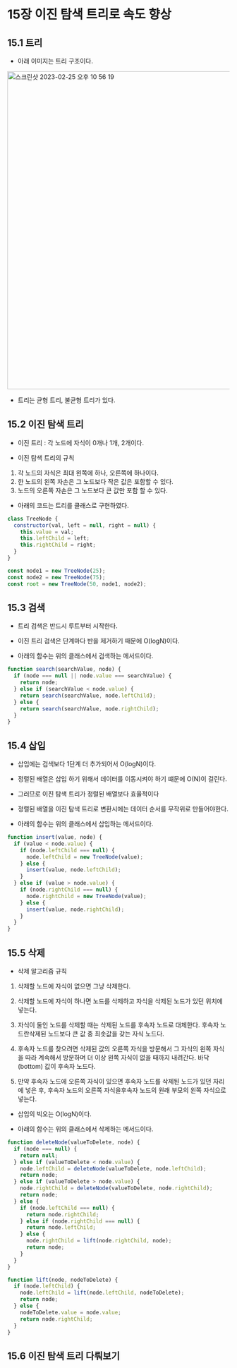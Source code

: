# 15장 이진 탐색 트리로 속도 향상

## 15.1 트리

- 아래 이미지는 트리 구조이다.

<img width="721" alt="스크린샷 2023-02-25 오후 10 56 19" src="https://user-images.githubusercontent.com/95524491/221360854-9c188d45-8108-4f89-a5ae-095d02caa573.png">

- 트리는 균형 트리, 불균형 트리가 있다.

## 15.2 이진 탐색 트리

- 이진 트리 : 각 노드에 자식이 0개나 1개, 2개이다.

- 이진 탐색 트리의 규칙

1. 각 노드의 자식은 최대 왼쪽에 하나, 오른쪽에 하나이다.
2. 한 노드의 왼쪽 자손은 그 노드보다 작은 값은 포함할 수 있다.
3. 노드의 오른쪽 자손은 그 노드보다 큰 값만 포함 할 수 있다.

- 아래의 코드는 트리를 클래스로 구현하였다.

```js
class TreeNode {
  constructor(val, left = null, right = null) {
    this.value = val;
    this.leftChild = left;
    this.rightChild = right;
  }
}

const node1 = new TreeNode(25);
const node2 = new TreeNode(75);
const root = new TreeNode(50, node1, node2);
```

## 15.3 검색

- 트리 검색은 반드시 루트부터 시작한다.

- 이진 트리 검색은 단계마다 반을 제거하기 때문에 O(logN)이다.

- 아래의 함수는 위의 클래스에서 검색하는 메서드이다.

```js
function search(searchValue, node) {
  if (node === null || node.value === searchValue) {
    return node;
  } else if (searchValue < node.value) {
    return search(searchValue, node.leftChild);
  } else {
    return search(searchValue, node.rightChild);
  }
}
```

## 15.4 삽입

- 삽입에는 검색보다 1단계 더 추가되어서 O(logN)이다.

- 정렬된 배열은 삽입 하기 위해서 데이터를 이동시켜야 하기 떄문에 O(N)이 걸린다.

- 그러므로 이진 탐색 트리가 정렬된 배열보다 효율적이다

- 정렬된 배열을 이진 탐색 트리로 변환시에는 데이터 순서를 무작위로 만들어야한다.

- 아래의 함수는 위의 클래스에서 삽입하는 메서드이다.

```js
function insert(value, node) {
  if (value < node.value) {
    if (node.leftChild === null) {
      node.leftChild = new TreeNode(value);
    } else {
      insert(value, node.leftChild);
    }
  } else if (value > node.value) {
    if (node.rightChild === null) {
      node.rightChild = new TreeNode(value);
    } else {
      insert(value, node.rightChild);
    }
  }
}
```

## 15.5 삭제

- 삭제 알고리즘 규칙

1. 삭제할 노드에 자식이 없으면 그냥 삭제한다.

2. 삭제할 노드에 자식이 하나면 노드를 삭제하고 자식을 삭제된 노드가 있던 위치에 넣는다.

3. 자식이 둘인 노드를 삭제할 때는 삭제된 노드를 후속자 노드로 대체한다. 후속자 노드란삭제된 노드보다 큰 값 중 최솟값을 갖는 자식 노드다.

4. 후속자 노드를 찾으려면 삭제된 값의 오른쪽 자식을 방문해서 그 자식의 왼쪽 자식을 따라 계속해서 방문하며 더 이상 왼쪽 자식이 없을 때까지 내려간다. 바닥(bottom) 값이 후속자 노드다.

5. 만약 후속자 노드에 오른쪽 자식이 있으면 후속자 노드를 삭제된 노드가 있던 자리에 넣은 후, 후속자 노드의 오른쪽 자식을후속자 노드의 원래 부모의 왼쪽 자식으로 넣는다.

- 삽입의 빅오는 O(logN)이다.

- 아래의 함수는 위의 클래스에서 삭제하는 메서드이다.

```js
function deleteNode(valueToDelete, node) {
  if (node === null) {
    return null;
  } else if (valueToDelete < node.value) {
    node.leftChild = deleteNode(valueToDelete, node.leftChild);
    return node;
  } else if (valueToDelete > node.value) {
    node.rightChild = deleteNode(valueToDelete, node.rightChild);
    return node;
  } else {
    if (node.leftChild === null) {
      return node.rightChild;
    } else if (node.rightChild === null) {
      return node.leftChild;
    } else {
      node.rightChild = lift(node.rightChild, node);
      return node;
    }
  }
}

function lift(node, nodeToDelete) {
  if (node.leftChild) {
    node.leftChild = lift(node.leftChild, nodeToDelete);
    return node;
  } else {
    nodeToDelete.value = node.value;
    return node.rightChild;
  }
}
```

## 15.6 이진 탐색 트리 다뤄보기
